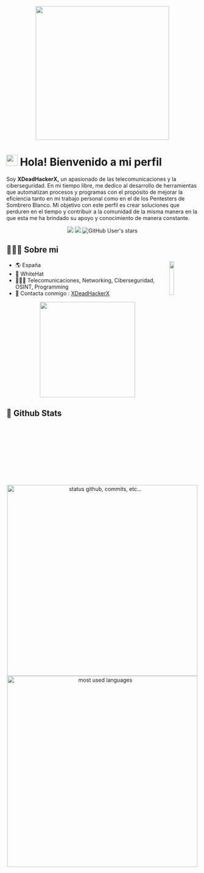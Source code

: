 <p align="center"> <img width="350px" src="https://s6.gifyu.com/images/programing.gif"> </p>

# <img src="https://github.com/abhishekapk/abhishekapk/blob/master/Assests/Hi.gif" width="29px"> Hola! Bienvenido a mi perfil 

Soy **XDeadHackerX,** un apasionado de las telecomunicaciones y la ciberseguridad. En mi tiempo libre, me dedico al desarrollo de herramientas que automatizan procesos y programas con el propósito de mejorar la eficiencia tanto en mi trabajo personal como en el de los Pentesters de Sombrero Blanco. Mi objetivo con este perfil es crear soluciones que perduren en el tiempo y contribuir a la comunidad de la misma manera en la que esta me ha brindado su apoyo y conocimiento de manera constante.  <p align="center"> <img src="https://img.shields.io/github/followers/XDeadHackerX?style=social"> <img src="https://komarev.com/ghpvc/?username=XDeadHackerX&style=flat-square&color=blue"> <img alt="GitHub User's stars" src="https://img.shields.io/github/stars/XDeadHackerX?style=social">

## 👨🏻‍💻 Sobre mi

<img align="right" src=https://s6.gifyu.com/images/wifi.gif width="15%"/>

- 🌎 España
- 🤠 WhiteHat
- 👨🏻‍💻 Telecomunicaciones, Networking, Ciberseguridad, OSINT, Programming
- 📧 Contacta conmigo : [XDeadHackerX](mailto:xXDeadHackerXx@protonmail.com)

<p align="center"> <img width="250px" src="https://s11.gifyu.com/images/ScdxT.gif"> </p>

## 🌟 Github Stats 

<p align="center">
    <img alt="status github, commits, etc..." width="500px" src="https://github-readme-stats.vercel.app/api?username=XDeadHackerX&count_private=true&show_icons=true&custom_title=Github&theme=algolia&bg_color=0,000000,130F40&layout=compact&border_radius=8"
    /> <br>
    <img alt="most used languages" width="500px" src="https://github-readme-stats.vercel.app/api/top-langs/?username=XDeadHackerX&count_private=true&theme=algolia&bg_color=0,000000,130F40&layout=compact&border_radius=8&langs_count=20"/>
</p>
